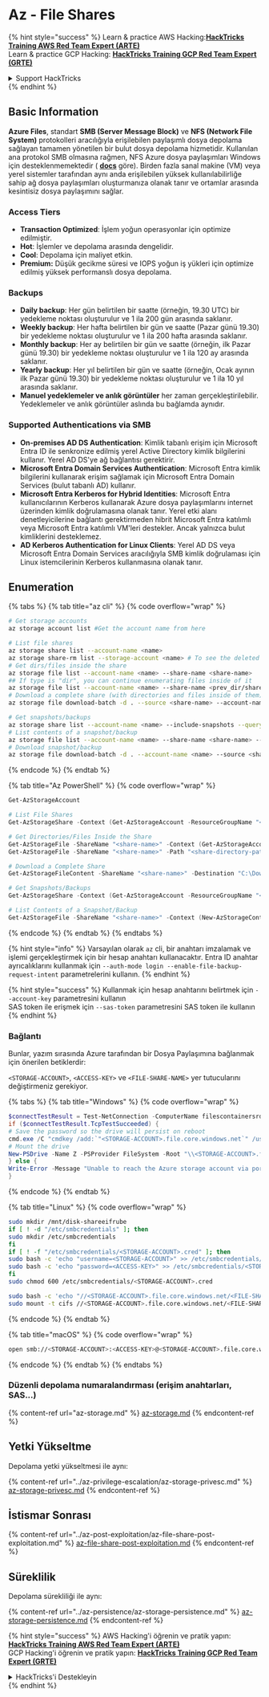 # Az - File Shares

{% hint style="success" %}
Learn & practice AWS Hacking:<img src="../../../.gitbook/assets/image (1) (1) (1) (1).png" alt="" data-size="line">[**HackTricks Training AWS Red Team Expert (ARTE)**](https://training.hacktricks.xyz/courses/arte)<img src="../../../.gitbook/assets/image (1) (1) (1) (1).png" alt="" data-size="line">\
Learn & practice GCP Hacking: <img src="../../../.gitbook/assets/image (2) (1).png" alt="" data-size="line">[**HackTricks Training GCP Red Team Expert (GRTE)**<img src="../../../.gitbook/assets/image (2) (1).png" alt="" data-size="line">](https://training.hacktricks.xyz/courses/grte)

<details>

<summary>Support HackTricks</summary>

* Check the [**subscription plans**](https://github.com/sponsors/carlospolop)!
* **Join the** 💬 [**Discord group**](https://discord.gg/hRep4RUj7f) or the [**telegram group**](https://t.me/peass) or **follow** us on **Twitter** 🐦 [**@hacktricks\_live**](https://twitter.com/hacktricks_live)**.**
* **Share hacking tricks by submitting PRs to the** [**HackTricks**](https://github.com/carlospolop/hacktricks) and [**HackTricks Cloud**](https://github.com/carlospolop/hacktricks-cloud) github repos.

</details>
{% endhint %}

## Basic Information

**Azure Files**, standart **SMB (Server Message Block)** ve **NFS (Network File System)** protokolleri aracılığıyla erişilebilen paylaşımlı dosya depolama sağlayan tamamen yönetilen bir bulut dosya depolama hizmetidir. Kullanılan ana protokol SMB olmasına rağmen, NFS Azure dosya paylaşımları Windows için desteklenmemektedir ( [**docs**](https://learn.microsoft.com/en-us/azure/storage/files/files-nfs-protocol) göre). Birden fazla sanal makine (VM) veya yerel sistemler tarafından aynı anda erişilebilen yüksek kullanılabilirliğe sahip ağ dosya paylaşımları oluşturmanıza olanak tanır ve ortamlar arasında kesintisiz dosya paylaşımını sağlar.

### Access Tiers

* **Transaction Optimized**: İşlem yoğun operasyonlar için optimize edilmiştir.
* **Hot**: İşlemler ve depolama arasında dengelidir.
* **Cool**: Depolama için maliyet etkin.
* **Premium:** Düşük gecikme süresi ve IOPS yoğun iş yükleri için optimize edilmiş yüksek performanslı dosya depolama.

### Backups

* **Daily backup**: Her gün belirtilen bir saatte (örneğin, 19.30 UTC) bir yedekleme noktası oluşturulur ve 1 ila 200 gün arasında saklanır.
* **Weekly backup**: Her hafta belirtilen bir gün ve saatte (Pazar günü 19.30) bir yedekleme noktası oluşturulur ve 1 ila 200 hafta arasında saklanır.
* **Monthly backup**: Her ay belirtilen bir gün ve saatte (örneğin, ilk Pazar günü 19.30) bir yedekleme noktası oluşturulur ve 1 ila 120 ay arasında saklanır.
* **Yearly backup**: Her yıl belirtilen bir gün ve saatte (örneğin, Ocak ayının ilk Pazar günü 19.30) bir yedekleme noktası oluşturulur ve 1 ila 10 yıl arasında saklanır.
* **Manuel yedeklemeler ve anlık görüntüler** her zaman gerçekleştirilebilir. Yedeklemeler ve anlık görüntüler aslında bu bağlamda aynıdır.

### Supported Authentications via SMB

* **On-premises AD DS Authentication**: Kimlik tabanlı erişim için Microsoft Entra ID ile senkronize edilmiş yerel Active Directory kimlik bilgilerini kullanır. Yerel AD DS'ye ağ bağlantısı gerektirir.
* **Microsoft Entra Domain Services Authentication**: Microsoft Entra kimlik bilgilerini kullanarak erişim sağlamak için Microsoft Entra Domain Services (bulut tabanlı AD) kullanır.
* **Microsoft Entra Kerberos for Hybrid Identities**: Microsoft Entra kullanıcılarının Kerberos kullanarak Azure dosya paylaşımlarını internet üzerinden kimlik doğrulamasına olanak tanır. Yerel etki alanı denetleyicilerine bağlantı gerektirmeden hibrit Microsoft Entra katılımlı veya Microsoft Entra katılımlı VM'leri destekler. Ancak yalnızca bulut kimliklerini desteklemez.
* **AD Kerberos Authentication for Linux Clients**: Yerel AD DS veya Microsoft Entra Domain Services aracılığıyla SMB kimlik doğrulaması için Linux istemcilerinin Kerberos kullanmasına olanak tanır.

## Enumeration


{% tabs %}
{% tab title="az cli" %}
{% code overflow="wrap" %}
```bash
# Get storage accounts
az storage account list #Get the account name from here

# List file shares
az storage share list --account-name <name>
az storage share-rm list --storage-account <name> # To see the deleted ones too --include-deleted
# Get dirs/files inside the share
az storage file list --account-name <name> --share-name <share-name>
## If type is "dir", you can continue enumerating files inside of it
az storage file list --account-name <name> --share-name <prev_dir/share-name>
# Download a complete share (with directories and files inside of them)
az storage file download-batch -d . --source <share-name> --account-name <name>

# Get snapshots/backups
az storage share list --account-name <name> --include-snapshots --query "[?snapshot != null]"
# List contents of a snapshot/backup
az storage file list --account-name <name> --share-name <share-name> --snapshot <snapshot-version> #e.g. "2024-11-25T11:26:59.0000000Z"
# Download snapshot/backup
az storage file download-batch -d . --account-name <name> --source <share-name> --snapshot <snapshot-version>
```
{% endcode %}
{% endtab %}

{% tab title="Az PowerShell" %}
{% code overflow="wrap" %}
```powershell
Get-AzStorageAccount

# List File Shares
Get-AzStorageShare -Context (Get-AzStorageAccount -ResourceGroupName "<resource-group-name>" -Name "<storage-account-name>").Context

# Get Directories/Files Inside the Share
Get-AzStorageFile -ShareName "<share-name>" -Context (Get-AzStorageAccount -ResourceGroupName "<resource-group-name>" -Name "<storage-account-name>").Context
Get-AzStorageFile -ShareName "<share-name>" -Path "<share-directory-path>" -Context (Get-AzStorageAccount -ResourceGroupName "<resource-group-name>" -Name "<storage-account-name>").Context

# Download a Complete Share
Get-AzStorageFileContent -ShareName "<share-name>" -Destination "C:\Download" -Path "<share-directory-path>" -Context (Get-AzStorageAccount -ResourceGroupName "<resource-group-name>" -Name "<storage-account-name>").Context

# Get Snapshots/Backups
Get-AzStorageShare -Context (Get-AzStorageAccount -ResourceGroupName "<resource-group-name>" -Name "<storage-account-name>").Context | Where-Object { $_.SnapshotTime -ne $null }

# List Contents of a Snapshot/Backup
Get-AzStorageFile -ShareName "<share-name>" -Context (New-AzStorageContext -StorageAccountName "<storage-account-name>" -StorageAccountKey (Get-AzStorageAccountKey -ResourceGroupName "<resource-group-name>" -Name "<storage-account-name>" | Select-Object -ExpandProperty Value) -SnapshotTime "<snapshot-version>")

```
{% endcode %}
{% endtab %}
{% endtabs %}

{% hint style="info" %}
Varsayılan olarak `az` cli, bir anahtarı imzalamak ve işlemi gerçekleştirmek için bir hesap anahtarı kullanacaktır. Entra ID anahtar ayrıcalıklarını kullanmak için `--auth-mode login --enable-file-backup-request-intent` parametrelerini kullanın.
{% endhint %}

{% hint style="success" %}
Kullanmak için hesap anahtarını belirtmek için `--account-key` parametresini kullanın\
SAS token ile erişmek için `--sas-token` parametresini SAS token ile kullanın
{% endhint %}

### Bağlantı

Bunlar, yazım sırasında Azure tarafından bir Dosya Paylaşımına bağlanmak için önerilen betiklerdir:

`<STORAGE-ACCOUNT>`, `<ACCESS-KEY>` ve `<FILE-SHARE-NAME>` yer tutucularını değiştirmeniz gerekiyor.

{% tabs %}
{% tab title="Windows" %}
{% code overflow="wrap" %}
```powershell
$connectTestResult = Test-NetConnection -ComputerName filescontainersrdtfgvhb.file.core.windows.net -Port 445
if ($connectTestResult.TcpTestSucceeded) {
# Save the password so the drive will persist on reboot
cmd.exe /C "cmdkey /add:`"<STORAGE-ACCOUNT>.file.core.windows.net`" /user:`"localhost\<STORAGE-ACCOUNT>`" /pass:`"<ACCESS-KEY>`""
# Mount the drive
New-PSDrive -Name Z -PSProvider FileSystem -Root "\\<STORAGE-ACCOUNT>.file.core.windows.net\<FILE-SHARE-NAME>" -Persist
} else {
Write-Error -Message "Unable to reach the Azure storage account via port 445. Check to make sure your organization or ISP is not blocking port 445, or use Azure P2S VPN, Azure S2S VPN, or Express Route to tunnel SMB traffic over a different port."
}
```
{% endcode %}
{% endtab %}

{% tab title="Linux" %}
{% code overflow="wrap" %}
```bash
sudo mkdir /mnt/disk-shareeifrube
if [ ! -d "/etc/smbcredentials" ]; then
sudo mkdir /etc/smbcredentials
fi
if [ ! -f "/etc/smbcredentials/<STORAGE-ACCOUNT>.cred" ]; then
sudo bash -c 'echo "username=<STORAGE-ACCOUNT>" >> /etc/smbcredentials/<STORAGE-ACCOUNT>.cred'
sudo bash -c 'echo "password=<ACCESS-KEY>" >> /etc/smbcredentials/<STORAGE-ACCOUNT>.cred'
fi
sudo chmod 600 /etc/smbcredentials/<STORAGE-ACCOUNT>.cred

sudo bash -c 'echo "//<STORAGE-ACCOUNT>.file.core.windows.net/<FILE-SHARE-NAME> /mnt/<FILE-SHARE-NAME> cifs nofail,credentials=/etc/smbcredentials/<STORAGE-ACCOUNT>.cred,dir_mode=0777,file_mode=0777,serverino,nosharesock,actimeo=30" >> /etc/fstab'
sudo mount -t cifs //<STORAGE-ACCOUNT>.file.core.windows.net/<FILE-SHARE-NAME> /mnt/<FILE-SHARE-NAME> -o credentials=/etc/smbcredentials/<STORAGE-ACCOUNT>.cred,dir_mode=0777,file_mode=0777,serverino,nosharesock,actimeo=30
```
{% endcode %}
{% endtab %}

{% tab title="macOS" %}
{% code overflow="wrap" %}
```bash
open smb://<STORAGE-ACCOUNT>:<ACCESS-KEY>@<STORAGE-ACCOUNT>.file.core.windows.net/<FILE-SHARE-NAME>
```
{% endcode %}
{% endtab %}
{% endtabs %}

### Düzenli depolama numaralandırması (erişim anahtarları, SAS...)

{% content-ref url="az-storage.md" %}
[az-storage.md](az-storage.md)
{% endcontent-ref %}

## Yetki Yükseltme

Depolama yetki yükseltmesi ile aynı:

{% content-ref url="../az-privilege-escalation/az-storage-privesc.md" %}
[az-storage-privesc.md](../az-privilege-escalation/az-storage-privesc.md)
{% endcontent-ref %}

## İstismar Sonrası

{% content-ref url="../az-post-exploitation/az-file-share-post-exploitation.md" %}
[az-file-share-post-exploitation.md](../az-post-exploitation/az-file-share-post-exploitation.md)
{% endcontent-ref %}

## Süreklilik

Depolama sürekliliği ile aynı:

{% content-ref url="../az-persistence/az-storage-persistence.md" %}
[az-storage-persistence.md](../az-persistence/az-storage-persistence.md)
{% endcontent-ref %}

{% hint style="success" %}
AWS Hacking'i öğrenin ve pratik yapın:<img src="../../../.gitbook/assets/image (1) (1) (1) (1).png" alt="" data-size="line">[**HackTricks Training AWS Red Team Expert (ARTE)**](https://training.hacktricks.xyz/courses/arte)<img src="../../../.gitbook/assets/image (1) (1) (1) (1).png" alt="" data-size="line">\
GCP Hacking'i öğrenin ve pratik yapın: <img src="../../../.gitbook/assets/image (2) (1).png" alt="" data-size="line">[**HackTricks Training GCP Red Team Expert (GRTE)**<img src="../../../.gitbook/assets/image (2) (1).png" alt="" data-size="line">](https://training.hacktricks.xyz/courses/grte)

<details>

<summary>HackTricks'i Destekleyin</summary>

* [**abonelik planlarını**](https://github.com/sponsors/carlospolop) kontrol edin!
* **💬 [**Discord grubuna**](https://discord.gg/hRep4RUj7f) veya [**telegram grubuna**](https://t.me/peass) katılın ya da **Twitter**'da **bizi takip edin** 🐦 [**@hacktricks\_live**](https://twitter.com/hacktricks_live)**.**
* **Hacking ipuçlarını paylaşmak için** [**HackTricks**](https://github.com/carlospolop/hacktricks) ve [**HackTricks Cloud**](https://github.com/carlospolop/hacktricks-cloud) github reposuna PR gönderin.

</details>
{% endhint %}
